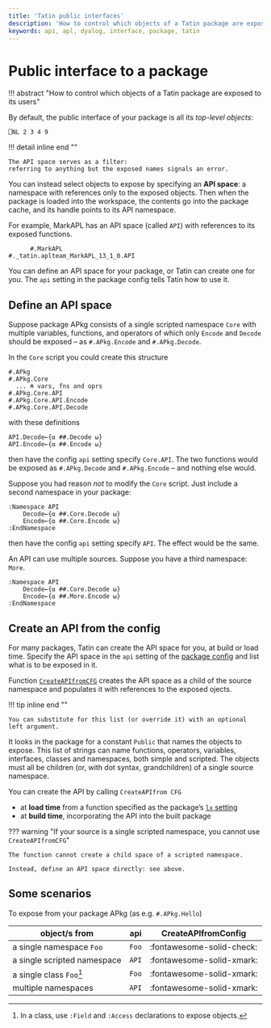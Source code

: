 ```yaml
---
title: 'Tatin public interfaces'
description: 'How to control which objects of a Tatin package are exposed as its public interface'
keywords: api, apl, dyalog, interface, package, tatin
---
```

# Public interface to a package

!!! abstract "How to control which objects of a Tatin package are exposed to its users"

<!-- 
FIXME What?
These cover functions are one-line dfns that call the function with the same name one level above. Because they are one-liners the Tracer will ignore them: it is not possible to trace into a one-line dfn. Most of the time this is a blessing, but sometimes it is a curse.
 -->
By default, the public interface of your package is all its _top-level objects_:

    ⎕NL 2 3 4 9

!!! detail inline end ""

    The API space serves as a filter:
    referring to anything but the exposed names signals an error.

You can instead select objects to expose
by specifying an **API space**: a namespace with references only to the exposed objects.
Then when the package is loaded into the workspace, the contents go into the package cache,
and its handle points to its API namespace.

For example, MarkAPL has an API space (called `API`) with references to its exposed functions.
```apl
      #.MarkAPL
#._tatin.aplteam_MarkAPL_13_1_0.API
```
You can define an API space for your package, or Tatin can create one for you.
The `api` setting in the package config tells Tatin how to use it.


## Define an API space

Suppose package APkg consists of a single scripted namespace `Core` with multiple variables, functions, and operators of which only `Encode` and `Decode` should be exposed
– as `#.APkg.Encode` and `#.APkg.Decode`.

In the `Core` script you could create this structure
```
#.APkg
#.APkg.Core
  ... ⍝ vars, fns and oprs
#.APkg.Core.API
#.APkg.Core.API.Encode
#.APkg.Core.API.Decode
```
with these definitions
```apl
API.Decode←{⍺ ##.Decode ⍵}
API.Encode←{⍺ ##.Encode ⍵}
```
then have the config `api` setting specify `Core.API`.
The two functions would be exposed as `#.APkg.Decode` and `#.APkg.Encode`
– and nothing else would.
<!-- FIXME Could you, though? -->

Suppose you had reason _not_ to modify the `Core` script.
Just include a second namespace in your package:
```apl
:Namespace API
    Decode←{⍺ ##.Core.Decode ⍵}
    Encode←{⍺ ##.Core.Encode ⍵}
:EndNamespace
```
then have the config `api` setting specify `API`.
The effect would be the same.

An API can use multiple sources.
Suppose you have a third namespace: `More`.
```apl
:Namespace API
    Decode←{⍺ ##.Core.Decode ⍵}
    Encode←{⍺ ##.More.Encode ⍵}
:EndNamespace
```


## Create an API from the config

For many packages, Tatin can create the API space for you, at build or load time.
Specify the API space in the `api` setting of the [package config](package-configuration.md#standard-settings) and list what is to be exposed in it.

Function [`CreateAPIfromCFG`](api.md#create-api-from-cfg) creates the API space as a child of the source namespace and populates it with references to the exposed ojects.

!!! tip inline end ""

    You can substitute for this list (or override it) with an optional left argument.

It looks in the package for a constant `Public` that names the objects to expose.
This list of strings can name functions, operators, variables, interfaces, classes and namespaces, both simple and scripted.
The objects must all be children (or, with dot syntax, grandchildren) of a single source namespace.


You can create the API by calling `CreateAPIfrom CFG`

-   at **load time** from a function specified as the package’s [`lx` setting](package-configuration.md#standard-settings)
-   at **build time**, incorporating the API into the built package


??? warning "If your source is a single scripted namespace, you cannot use `CreateAPIfromCFG`"

    The function cannot create a child space of a scripted namespace.

    Instead, define an API space directly: see above.

<!-- 
You don’t need a function `Public` here.
Its only purpose is to be called by `CreateAPIfromCFG` and here the job is done instead by you.
 -->

<!-- 
FIXME Move down the page
!!! warning "A function or operator cannot be the API"

    If your package exposes just a single function or operator,
    make its parent workspace the API space.

    The restriction helps avoid confusion, but there is also a technical issue.
    Tatin creates a reference to the API space.
    Although in Dyalog APL one can (sort of) create references
    to monadic, ambivalent, and dyadic functions,
    it is not possible for operators or niladic functions.
 -->

## Some scenarios

To expose from your package APkg (as e.g. `#.APkg.Hello`)

object/s from                 | api   | CreateAPIfromConfig
------------------------------|-------|--------------------------
a single namespace `Foo`      | `Foo` | :fontawesome-solid-check:
a single scripted namespace   | `API` | :fontawesome-solid-xmark:
a single class `Foo`[^access] | `Foo` | :fontawesome-solid-xmark:
multiple namespaces           | `API` | :fontawesome-solid-xmark:

[^access]: In a class, use `:Field` and `:Access` declarations to expose objects.


<!-- 
FIXME This seems like a terrible idea.
Why install in the workspace root and then access through a namespace?
##### Restricting what's "public"

The user might want to expose only a subset of functions/operators of a namespace (classes have such an interface anyway: `:Public Shared`), and in that case, the user must not only specify `api`, but also structure her code accordingly.

If the name of the package is `pkgName`, and it is loaded into `#`, and you want to expose only the functions `Run` and `CreateParmSpace`, then the recommended way of doing this is to create a sub-namespace with the name (say) `MyAPI` and populate it with two functions:

* `Run`:

  ```
  Run←{⍺←⊢ ⋄ ⍺ ##.Run ⍵}
  ```

  (Assumes that `Run` takes an optional left argument)

* `CreateParmSpace`:

  ```
  CreateParmSpace←{##.CreateParmSpace ⍵}
  ```

  (Assumes that `CreateParmSpace` does not accept a left argument)

Finally, you need to specify `api: "MyAPI"` in the package config file.

Calling the function `Run` (after loading the package) would then require:

```
      #.PkgName.Run
```

To the outside world, only two functions are visible:

```
      #.PkgName.⎕nl ⍳16
#.Foo.Run
#.Foo.CreateParmSpace
```

Similarly, if `PkgName` consists of the two namespaces `Boo` and `Goo`, and `Run` and `CreateParmSpace` live in `Boo`, then you could also have a sub-namespace `Boo.API` that hosts `Run` and `CreateParmSpace`, and `api` would be `Boo.API`, while calls are still `PkgName.Run` and `PkgName.CreateParmSpace`.

 -->